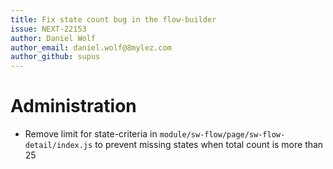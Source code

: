 ```yaml
---
title: Fix state count bug in the flow-builder
issue: NEXT-22153
author: Daniel Wolf
author_email: daniel.wolf@8mylez.com
author_github: supus
---
```

# Administration
* Remove limit for state-criteria in `module/sw-flow/page/sw-flow-detail/index.js` to prevent missing states when total count is more than 25
